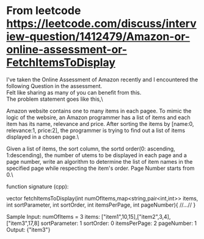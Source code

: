 # From leetcode https://leetcode.com/discuss/interview-question/1412479/Amazon-or-online-assessment-or-FetchItemsToDisplay

I've taken the Online Assessment of Amazon recently and I encountered the following Question in the assessment.\
Felt like sharing as many of you can benefit from this.\
The problem statement goes like this,\

Amazon website contains one to many items in each pagee. To mimic the logic of the websire, an Amazon programmer has a list of items and each item has its name, relevance and price. After sorting the items by [name:0, relevance:1, price:2], the programmer is trying to find out a list of items displayed in a chosen page.\

Given a list of items, the sort column, the sortd order(0: ascending, 1:descending), the number of utems to be displayed in each page and a page number, write an algorithm to determine the list of item names in the specified page while respecting the item's order. Page Number starts from 0.\



function signature (cpp):

vector<string> fetchItemsToDisplay(int numOfItems,map<string,pair<int,int>> items, int sortParameter, int sortOrder, int itemsPerPage,
int pageNumber){
	//...//
}
  
  
Sample Input:
numOfItems = 3
items: ["item1",10,15],["item2",3,4],["item3",17,8]
sortParameter: 1
sortOrder: 0
itemsPerPage: 2
pageNumber: 1
Output:
{"item3"}
